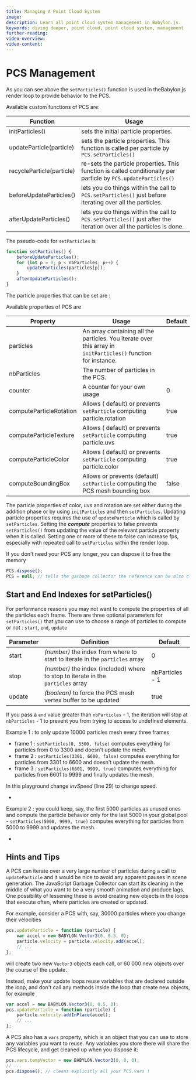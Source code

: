 ```yaml
---
title: Managing A Point Cloud System
image: 
description: Learn all point cloud system management in Babylon.js.
keywords: diving deeper, point cloud, point cloud system, management
further-reading:
video-overview:
video-content:
---
```


# PCS Management

As you can see above the `setParticles()` function is used in theBabylon.js render loop to provide behavior to the PCS.

Available custom functions of PCS are:

| Function                  | Usage                                                                                                               |
| ------------------------- | ------------------------------------------------------------------------------------------------------------------- |
| initParticles()           | sets the initial particle properties.                                                                               |
| updateParticle(particle)  | sets the particle properties. This function is called per particle by `PCS.setParticles()`                          |
| recycleParticle(particle) | re-sets the particle properties. This function is called conditionally per particle by `PCS.updateParticles()`      |
| beforeUpdateParticles()   | lets you do things within the call to `PCS.setParticles()` just before iterating over all the particles.            |
| afterUpdateParticles()    | lets you do things within the call to `PCS.setParticles()` just after the iteration over all the particles is done. |

The pseudo-code for `setParticles` is

```javascript
function setParticles() {
    beforeUpdateParticles();
    for (let p = 0; p < nbParticles; p++) {
        updateParticles(particles[p]);
    }
    afterUpdateParticles();
}
```

The particle properties that can be set are :

Available properties of PCS are

| Property                | Usage                                                                                                          | Default |
| ----------------------- | -------------------------------------------------------------------------------------------------------------- | ------- |
| particles               | An array containing all the particles. You iterate over this array in `initParticles()` function for instance. |         |
| nbParticles             | The number of particles in the PCS.                                                                            |         |
| counter                 | A counter for your own usage                                                                                   | 0       |
| computeParticleRotation | Allows ( default) or prevents `setParticle` computing particle.rotation                                        | true    |
| computeParticleTexture  | Allows ( default) or prevents `setParticle` computing particle.uvs                                             | true    |
| computeParticleColor    | Allows ( default) or prevents `setParticle` computing particle.color                                           | true    |
| computeBoundingBox      | Allows or prevents (default) `setParticle` computing the PCS mesh bounding box                                 | false   |

The particle properties of color, uvs and rotation are set either during the addition phase or by using `initParticles` and then `setParticles`. Updating particle properties requires the use of `updateParticle` which is called by `setParticles`. Setting the **_compute_** properties to false prevents `setParticles()` from updating the value of the relevant particle property when it is called. Setting one or more of these to false can increase fps, especially with repeated call to `setParticles` within the render loop.

If you don't need your PCS any longer, you can dispose it to free the memory

```javascript
PCS.dispose();
PCS = null; // tells the garbage collector the reference can be also cleaned up
```

## Start and End Indexes for setParticles()

For performance reasons you may not want to compute the properties of all the particles each frame. There are three optional parameters for `setParticles()` that you can use to choose a range of particles to compute or not : `start`, `end`, `update`

| Parameter | Definition                                                                            | Default         |
| --------- | ------------------------------------------------------------------------------------- | --------------- |
| start     | _(number)_ the index from where to start to iterate in the `particles` array          | 0               |
| stop      | _(number)_ the index (included) where to stop to iterate in the<br/>`particles` array | nbParticles - 1 |
| update    | _(boolean)_ to force the PCS mesh vertex buffer to be updated                         | true            |

If you pass a `end` value greater than `nbParticles` - 1, the iteration will stop at `nbParticles` - 1 to prevent you from trying to access to undefined elements.

Example 1 : to only update 10000 particles mesh every three frames

-   frame 1 : `setParticles(0, 3300, false)` computes everything for particles from 0 to 3300 and doesn't update the mesh.
-   frame 2 : `setParticles(3301, 6600, false)` computes everything for particles from 3301 to 6600 and doesn't update the mesh.
-   frame 3 : `setParticles(6601, 9999, true)` computes everything for particles from 6601 to 9999 and finally updates the mesh.

In this playground change _invSpeed_ (line 29) to change speed.

-   <Playground id="#UI95UC#25" title="Start And End For Animation Speed" description="Simple example of setting a start and end to a system's animation speed."/>

Example 2 : you could keep, say, the first 5000 particles as unused ones and compute the particle behavior only for the last 5000 in your global pool - `setParticles(5000, 9999, true)` computes everything for particles from 5000 to 9999 and updates the mesh.

-   <Playground id="#UI95UC#26" title="Start And End For Part Animation" description="Simple example of setting a start and end to a part's animation"/>


## Hints and Tips

A PCS can iterate over a very large number of particles during a call to `updateParticle` and it would be nice to avoid any apparent pauses in scene generation. The JavaScript Garbage Collector can start its cleaning in the middle of what you want to be a very smooth animation and produce lags. One possibility of lessening these is avoid creating new objects in the loops that execute often, where particles are created or updated.

For example, consider a PCS with, say, 30000 particles where you change their velocities

```javascript
pcs.updateParticle = function (particle) {
    var accel = new BABYLON.Vector3(0, 0.5, 0);
    particle.velocity = particle.velocity.add(accel);
    // ...
};
```

will create two new `Vector3` objects each call, or 60 000 new objects over the course of the update.

Instead, make your update loops reuse variables that are declared outside the loop, and don't call any methods inside the loop that create new objects, for example

```javascript
var accel = new BABYLON.Vector3(0, 0.5, 0);
pcs.updateParticle = function (particle) {
    particle.velocity.addInPlace(accel);
    // ...
};
```

A PCS also has a `vars` property, which is an object that you can use to store any variables you want to reuse. Any variables you store there will share the PCS lifecycle, and get cleaned up when you dispose it:

```javascript
pcs.vars.tempVector = new BABYLON.Vector3(0, 0, 0);
// ...
pcs.dispose(); // cleans explicitly all your PCS.vars !
```
